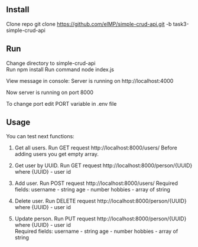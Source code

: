 ## Install

Clone repo git clone https://github.com/elMP/simple-crud-api.git -b task3-simple-crud-api

## Run

Change directory to simple-crud-api  
Run npm install
Run command node index.js

View message in console: Server is running on http://localhost:4000

Now server is running on port 8000

To change port edit PORT variable in .env file

## Usage

You can test next functions:

1. Get all users. Run GET request http://localhost:8000/users/
   Before adding users you get empty array.

2. Get user by UUID. Run GET request http://localhost:8000/person/{UUID} where
   {UUID} - user id

3. Add user. Run POST request http://localhost:8000/users/
   Required fields:
   username - string
   age - number
   hobbies - array of string

4. Delete user. Run DELETE request http://localhost:8000/person/{UUID} where
   {UUID} - user id

5. Update person. Run PUT request http://localhost:8000/person/{UUID} where
   {UUID} - user id  
   Required fields:
   username - string
   age - number
   hobbies - array of string
